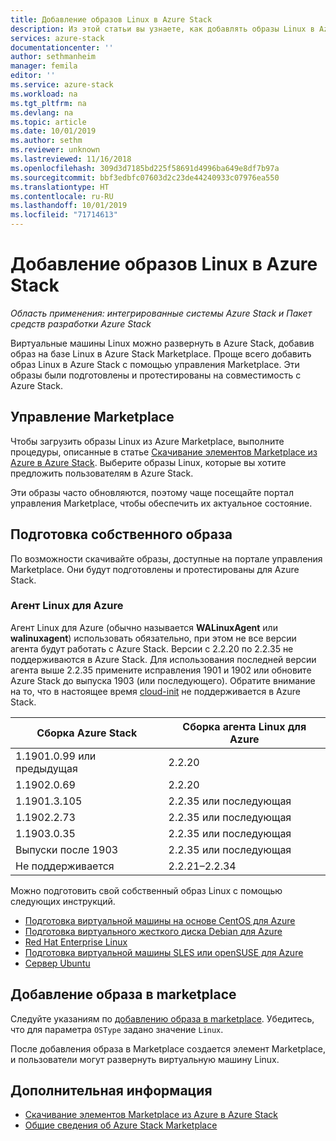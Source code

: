 ```yaml
---
title: Добавление образов Linux в Azure Stack
description: Из этой статьи вы узнаете, как добавлять образы Linux в Azure Stack.
services: azure-stack
documentationcenter: ''
author: sethmanheim
manager: femila
editor: ''
ms.service: azure-stack
ms.workload: na
ms.tgt_pltfrm: na
ms.devlang: na
ms.topic: article
ms.date: 10/01/2019
ms.author: sethm
ms.reviewer: unknown
ms.lastreviewed: 11/16/2018
ms.openlocfilehash: 309d3d7185bd225f58691d4996ba649e8df7b97a
ms.sourcegitcommit: bbf3edbfc07603d2c23de44240933c07976ea550
ms.translationtype: HT
ms.contentlocale: ru-RU
ms.lasthandoff: 10/01/2019
ms.locfileid: "71714613"
---
```

# <a name="add-linux-images-to-azure-stack"></a>Добавление образов Linux в Azure Stack

*Область применения: интегрированные системы Azure Stack и Пакет средств разработки Azure Stack*

Виртуальные машины Linux можно развернуть в Azure Stack, добавив образ на базе Linux в Azure Stack Marketplace. Проще всего добавить образ Linux в Azure Stack с помощью управления Marketplace. Эти образы были подготовлены и протестированы на совместимость с Azure Stack.

## <a name="marketplace-management"></a>Управление Marketplace

Чтобы загрузить образы Linux из Azure Marketplace, выполните процедуры, описанные в статье [Скачивание элементов Marketplace из Azure в Azure Stack](azure-stack-download-azure-marketplace-item.md). Выберите образы Linux, которые вы хотите предложить пользователям в Azure Stack.

Эти образы часто обновляются, поэтому чаще посещайте портал управления Marketplace, чтобы обеспечить их актуальное состояние.

## <a name="prepare-your-own-image"></a>Подготовка собственного образа

По возможности скачивайте образы, доступные на портале управления Marketplace. Они будут подготовлены и протестированы для Azure Stack.

### <a name="azure-linux-agent"></a>Агент Linux для Azure

Агент Linux для Azure (обычно называется **WALinuxAgent** или **walinuxagent**) использовать обязательно, при этом не все версии агента будут работать с Azure Stack. Версии с 2.2.20 по 2.2.35 не поддерживаются в Azure Stack. Для использования последней версии агента выше 2.2.35 примените исправления 1901 и 1902 или обновите Azure Stack до выпуска 1903 (или последующего). Обратите внимание на то, что в настоящее время [cloud-init](https://cloud-init.io/) не поддерживается в Azure Stack.

| Сборка Azure Stack | Сборка агента Linux для Azure |
| ------------- | ------------- |
| 1.1901.0.99 или предыдущая | 2.2.20 |
| 1.1902.0.69  | 2.2.20  |
|  1.1901.3.105   | 2.2.35 или последующая |
| 1.1902.2.73  | 2.2.35 или последующая |
| 1.1903.0.35  | 2.2.35 или последующая |
| Выпуски после 1903 | 2.2.35 или последующая |
| Не поддерживается | 2.2.21–2.2.34 |

Можно подготовить свой собственный образ Linux с помощью следующих инструкций.

* [Подготовка виртуальной машины на основе CentOS для Azure](/azure/virtual-machines/linux/create-upload-centos?toc=%2fazure%2fvirtual-machines%2flinux%2ftoc.json)
* [Подготовка виртуального жесткого диска Debian для Azure](/azure/virtual-machines/linux/debian-create-upload-vhd?toc=%2fazure%2fvirtual-machines%2flinux%2ftoc.json)
* [Red Hat Enterprise Linux](azure-stack-redhat-create-upload-vhd.md)
* [Подготовка виртуальной машины SLES или openSUSE для Azure](/azure/virtual-machines/linux/suse-create-upload-vhd?toc=%2fazure%2fvirtual-machines%2flinux%2ftoc.json)
* [Сервер Ubuntu](/azure/virtual-machines/linux/create-upload-ubuntu?toc=%2fazure%2fvirtual-machines%2flinux%2ftoc.json)

## <a name="add-your-image-to-the-marketplace"></a>Добавление образа в marketplace

Следуйте указаниям по [добавлению образа в marketplace](azure-stack-add-vm-image.md). Убедитесь, что для параметра `OSType` задано значение `Linux`.

После добавления образа в Marketplace создается элемент Marketplace, и пользователи могут развернуть виртуальную машину Linux.

## <a name="next-steps"></a>Дополнительная информация

* [Скачивание элементов Marketplace из Azure в Azure Stack](azure-stack-download-azure-marketplace-item.md)
* [Общие сведения об Azure Stack Marketplace](azure-stack-marketplace.md)
